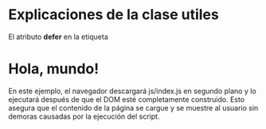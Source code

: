 # Explicaciones de la clase utiles

El atributo **defer** en la etiqueta <script> indica al navegador que debe descargar el script en segundo plano y ejecutarlo una vez que el documento HTML haya sido completamente analizado y construido (es decir, cuando el DOM esté listo). Esto es útil para mejorar el rendimiento de la página y evitar bloqueos durante la carga del contenido.

Detalles del funcionamiento:
- Descarga en segundo plano: El script se descarga mientras el navegador continúa procesando el HTML.
- Ejecución después del análisis del DOM: El script se ejecuta solo después de que el navegador haya terminado de construir el DOM.
- Ejemplo:
    <!DOCTYPE html>
<html lang="es">
<head>
    <meta charset="UTF-8">
    <title>Ejemplo de defer</title>
    <script defer src="js/index.js"></script>
</head>
<body>
    <h1>Hola, mundo!</h1>
</body>
</html>

En este ejemplo, el navegador descargará js/index.js en segundo plano y lo ejecutará después de que el DOM esté completamente construido. Esto asegura que el contenido de la página se cargue y se muestre al usuario sin demoras causadas por la ejecución del script.